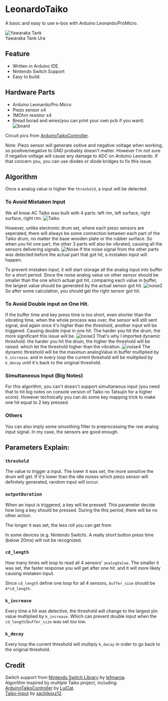 # LeonardoTaiko

A basic and easy to use e-box with Arduino Leonardo/ProMicro.   

![Yawaraka Tank](https://raw.githubusercontent.com/judjdigj/LeonardoTaiko/main/pics/result.jpg)  
Yawaraka Tank Ura

## Feature

* Written in Arduino IDE.
* Nintendo Switch Support
* Easy to build.

## Hardware Parts
* Arduino Leonardo/Pro Micro  
* Piezo sensor x4  
* 1MOhm resistor x4  
* Bread borad and wires(you can print your own pcb if you want)  
![board](https://raw.githubusercontent.com/judjdigj/LeonardoTaiko/main/pics/wiring.png)  

Circuit pics from [ArduinoTaikoController](https://github.com/LuiCat/ArduinoTaikoController).

Note:
Piezo sensor will generate ositive and negative voltage when working, so positive/negative to GND probably doesn't matter. However I'm not sure if negative voltage will cause any damage to ADC on Arduino Leonardo. If that concern you, you can use diodes or diode bridges to fix this issue.  

## Algorithm
Once a analog value is higher the ```threshold```, a input will be detected. 

### To Avoid Mistaken Input
We all know AC Taiko was built with 4 parts: left rim, left surface, right surface, right rim.
![Taiko](https://raw.githubusercontent.com/judjdigj/LeonardoTaiko/develop/pics/TaikoStructure.jpg)

However, unlike electronic drum set, where each piezo sensors are seperated, there will always be some connection between each part of the Taiko drum, no matter the base wooden plate or the rubber surface. So when you hit one part, the other 3 parts will also be vibrated, causing all the sensors delivering signals.
![Noise](https://raw.githubusercontent.com/judjdigj/LeonardoTaiko/develop/pics/Notes_240218_171911.jpg)
If the noise signal from the other parts was detected before the actual part that got hit, a mistaken input will happen.

To prevent mistaken input, it will start storage all the analog input into buffer for a short period. Since the noise analog value on other sensor should be smaller than the one which actual got hit, comparing each value in buffer, the largest value should be generated by the actual sensor got hit.
![noise2](https://raw.githubusercontent.com/judjdigj/LeonardoTaiko/develop/pics/Notes_240218_172301.jpg)
So after some calculation, you should get the right sensor got hit.

### To Avoid Double input on One Hit.

If the buffer time and key press time is too short, even shorter than the vibrating time, when the whole process was over, the sensor will still sent signal, and again once it's higher than the threshold, another input will be triggered. Causing double input in one hit. The harder you hit the drum, the more significant this issue will be.
![noise3](https://raw.githubusercontent.com/judjdigj/LeonardoTaiko/develop/pics/Notes_240218_172950.jpg)
That's why I imported dynamic threshold. the harder you hit the drum, the higher the threshold will be raised. which let the threshold higher than the vibration.
![noise4](https://raw.githubusercontent.com/judjdigj/LeonardoTaiko/develop/pics/Notes_240218_173352.jpg)
The dynamic threshold will be the maximun analogValue in buffer multiplied by ```k_increase```. and in every loop the current threshold will be multiplied by ```k_decay``` until it's back to the original threshold.

### Simultaneous Input (Big Notes)

For this algorithm, you can't doesn't support simultaneous input (you need that to hit big notes on console version of Taiko no Tatsujin for a higher score). However technically you can do some key mapping trick to make one hit equal to 2 key pressed.

### Others
You can also imply some smoothing filter to preprocessing the raw analog input signal. In my case, the sensors are good enough.

## Parameters Explain:

### ```threshold```

The value to trigger a input. The lower it was set, the more sensitive the drum will get. If it's lower than the idle noises which piezo sensor will definitely generated, random input will occur.

### ```outputDuration```
When an input is triggered, a key will be pressed. This parameter decide how long a key should be pressed. During the this period, there will be no other action.  

The longer it was set, the less roll you can get from

In some devices (e.g. Nintendo Switch). A really short button press time (below 20ms) will not be recognized.

### ```cd_length```
How many times will loop to read all 4 sensors' ```analogValue```. The smaller it was set, the faster response you will get after one hit. and it will more likely causing mistaken input.

Since ```cd_length``` define one loop for all 4 sensors, ```buffer_size``` should be ```4*cd_length```.

### ```k_increase```
Every time a hit was detective, the threshold will change to the largest pin value multiplied by ```k_increase```. Which can prevent double input when the ```cd_length```/```buffer_size``` was set too low.

### ```k_decay```
Every loop the current threshold will multiply ```k_decay``` in order to go back to the original threshold.


###

## Credit
Switch support from
[Nintendo Switch Library](https://www.arduino.cc/reference/en/libraries/nintendoswitchcontrollibrary/) by [lefmarna](https://github.com/lefmarna).  
Algorithm inspired by multiple Taiko project, including:  
 [ArduinoTaikoController](https://github.com/LuiCat/ArduinoTaikoController) by [LuiCat](https://github.com/LuiCat).  
[Taiko-Input](https://github.com/sachikoxz12/Taiko-Input) by [sachikoxz12](https://github.com/sachikoxz12).